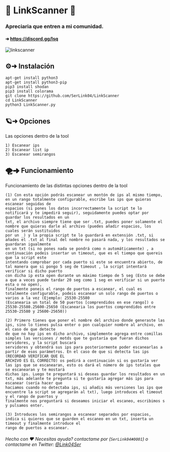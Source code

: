 # 🚀 LinkScanner 🚀

### Apreciaria que entren a mi comunidad.
#### ➜ https://discord.gg/lsq 

![linkscanner](https://media.discordapp.net/attachments/811334964293140501/814578698577379348/lsq_cmd.PNG)

## ⚙️➜ Instalación
```
apt-get install python3
apt-get install python3-pip
pip3 install shodan
pip3 install colorama
git clone https://github.com/SerLink04/LinkScanner
cd LinkScanner
python3 LinkScanner.py
```
## 🪐➜ Opciones
Las opciones dentro de la tool
```
1) Escanear ips
2) Escanear list ip
3) Escanear semirangos
```
## 🌪➜ Funcionamiento
Funcionamiento de las distintas opciones dentro de la tool
```
(1) Con esta opción podrás escanear un montón de ips al mismo tiempo, en un rango totalmente configurable, escribe las ips que quieras escanear seguidas de 
espacios (si pones los datos incorrectamente la script te lo notificará y te impedirá seguir), seguidamente puedes optar por guardar los resultados en un 
txt, el archivo siempre tiene que ser .txt, puedes poner solamente el nombre que quieras darle al archivo (puedes añadir espacios, los cuales serán sustituidos 
por un _) y la propia script te lo guardará en extensión .txt, si añades el .txt al final del nombre no pasará nada, y los resultados se guardaran igualmente 
en un txt (si no pones nada se pondrá como n automáticamente) , a continuación podeis insertar un timeout, que es el tiempo que quereis que la script este 
intentando comprobar por cada puerto si este se encuentra abierto, de tal manera que si pongo 5 seg de timeout , la script intentará verificar si dicho puerto 
con dicha ip esta open durante un máximo tiempo de 5 seg (Esto se debe a que a veces puede tardar 20 seg como 1 seg en verificar si un puerto esta o no open), 
finalmente poneis el rango de puertos a escanear, el cual es totalmente configurable, podeis escanear un solo rango de puertos o varios a la vez (Ejemplo: 25530-25580 
(Escanearia un total de 50 puertos [comprendidos en ese rango]) o 25530-25580.25600-25650 (Escanearia los puertos comprendidos entre 25530-25580 y 25600-25650))
```
```
(2) Primero tienes que poner el nombre del archivo donde generaste las ips, sino lo tienes pulsa enter o pon cualquier nombre al archivo, en el caso de que detecte 
de que no hay ips en dicho archivo, simplemente agrega entre comillas simples las versiones / motds que te gustaría que fueran dichos servidores, y la script buscará 
servidores y obtendrá sus ips para posteriormente poder escanearlas a partir de esos parámetros. En el caso de que si detecta las ips (RECORDAD VERIFICAR QUE EL 
ARCHIVO ES EL CORRECTO) os pedirá a continuación si os gustaría ver las ips que se escanearan, esto os dará el número de ips totales que se escanearan y te mostará 
dichas ips. Luego te preguntará si deseas guardar los resultados en un txt, más adelante te pregunta si te gustaría agregar más ips para escanear (sería hacer que 
haciamos cuando no detectaba ips, si añadis más versiones las ips que encuentre la script se agregarán al txt), luego introduces el timeout y el rango de puertos y 
finalmente nos preguntará si deseamos iniciar el escaneo, escribimos s y pulsamos enter.
```
```
(3) Introduces los semirangos a escanear separados por espacios, indica si quieres que se guarden el escaneo en un txt, inserta un timeout y finalmente introduce el 
rango de puertos a escanear.
```

###### Hecho con ❤️ Necesitas ayuda? contactame por (``SerLink04#0001``) o contactame en Twitter: [@Link04Ser](https://twitter.com/Link04Ser)
